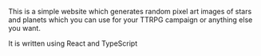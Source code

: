 This is a simple website which generates random pixel art images of stars and planets which you can use for your TTRPG campaign or anything else you want.

It is written using React and TypeScript
